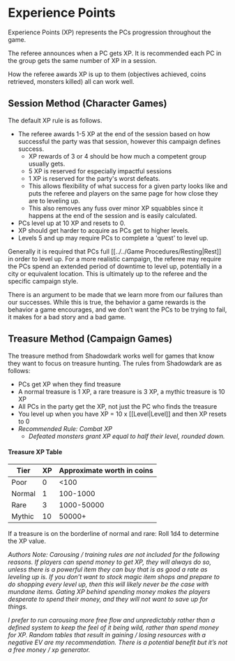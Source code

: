 # Experience Points

Experience Points (XP) represents the PCs progression throughout the game. 

The referee announces when a PC gets XP. It is recommended each PC in the group gets the same number of XP in a session.

How the referee awards XP is up to them (objectives achieved, coins retrieved, monsters killed) all can work well.

## Session Method (Character Games)
The default XP rule is as follows. 
- The referee awards 1-5 XP at the end of the session based on how successful the party was that session, however this campaign defines success. 
	- XP rewards of 3 or 4 should be how much a competent group usually gets. 
	- 5 XP is reserved for especially impactful sessions 
	- 1 XP is reserved for the party's worst defeats. 
	- This allows flexibility of what success for a given party looks like and puts the referee and players on the same page for how close they are to leveling up. 
	- This also removes any fuss over minor XP squabbles since it happens at the end of the session and is easily calculated.
- PCs level up at 10 XP and resets to 0.
- XP should get harder to acquire as PCs get to higher levels.
- Levels 5 and up may require PCs to complete a 'quest' to level up.

Generally it is required that PCs full [[../../Game Procedures/Resting\|Rest]] in order to level up. For a more realistic campaign, the referee may require the PCs spend an extended period of downtime to level up, potentially in a city or equivalent location. This is ultimately up to the referee and the specific campaign style.

There is an argument to be made that we learn more from our failures than our successes. While this is true, the behavior a game rewards is the behavior a game encourages, and we don't want the PCs to be trying to fail, it makes for a bad story and a bad game.

## Treasure Method (Campaign Games)
The treasure method from Shadowdark works well for games that know they want to focus on treasure hunting. The rules from Shadowdark are as follows:
- PCs get XP when they find treasure
- A normal treasure is 1 XP, a rare treasure is 3 XP, a mythic treasure is 10 XP
- All PCs in the party get the XP, not just the PC who finds the treasure
- You level up when you have XP = 10 x [[Level\|Level]] and then XP resets to 0
- *Recommended Rule: Combat XP*
	- *Defeated monsters grant XP equal to half their level, rounded down.*
#### Treasure XP Table

| Tier   | XP  | Approximate worth in coins |
| ------ | --- | -------------------------- |
| Poor   | 0   | <100                       |
| Normal | 1   | 100-1000                   |
| Rare   | 3   | 1000-50000                 |
| Mythic | 10  | 50000+                     |
If a treasure is on the borderline of normal and rare:
	Roll 1d4 to determine the XP value.

*Authors Note:*
*Carousing / training rules are not included for the following reasons. If players can spend money to get XP, they will always do so, unless there is a powerful item they can buy that is as good a rate as leveling up is. If you don’t want to stock magic item shops and prepare to do shopping every level up, then this will likely never be the case with mundane items. Gating XP behind spending money makes the players desperate to spend their money, and they will not want to save up for things.*

*I prefer to run carousing more free flow and unpredictably rather than a defined system to keep the feel of it being wild, rather than spend money for XP. Random tables that result in gaining / losing resources with a negative EV are my recommendation. There is a potential benefit but it’s not a free money / xp generator.*
